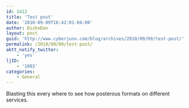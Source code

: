```yaml
---
id: 1412
title: 'Test post'
date: '2010-09-09T16:42:01-04:00'
author: DizkoDan
layout: post
guid: 'http://www.cyberjunx.com/blog/archives/2010/09/09/test-post/'
permalink: /2010/09/09/test-post/
aktt_notify_twitter:
    - 'yes'
ljID:
    - '1083'
categories:
    - General
---
```


<div class="posterous_autopost">Blasting this every where to see how posterous formats on different services.

</div>
